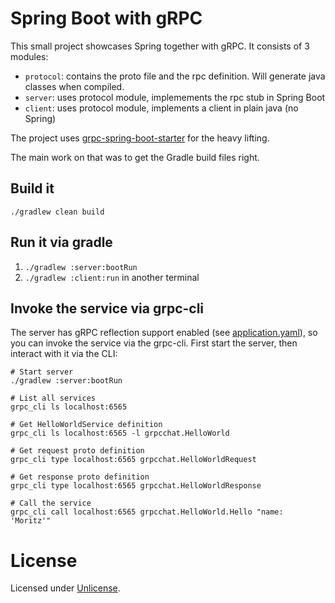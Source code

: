 # Spring Boot with gRPC

This small project showcases Spring together with gRPC. It consists of 3 modules:

* `protocol`: contains the proto file and the rpc definition. Will generate java classes when compiled.
* `server`: uses protocol module, implemements the rpc stub in Spring Boot
* `client`: uses protocol module, implements a client in plain java (no Spring)

The project uses [grpc-spring-boot-starter](https://github.com/LogNet/grpc-spring-boot-starter) for the heavy 
lifting.

The main work on that was to get the Gradle build files right.

## Build it

`./gradlew clean build`

## Run it via gradle

1. `./gradlew :server:bootRun`
1. `./gradlew :client:run` in another terminal

## Invoke the service via grpc-cli

The server has gRPC reflection support enabled (see [application.yaml](server/src/main/resources/application.yaml)),
so you can invoke the service via the grpc-cli. First start the server, then interact with it via the CLI:

```
# Start server
./gradlew :server:bootRun

# List all services
grpc_cli ls localhost:6565

# Get HelloWorldService definition
grpc_cli ls localhost:6565 -l grpcchat.HelloWorld

# Get request proto definition
grpc_cli type localhost:6565 grpcchat.HelloWorldRequest

# Get response proto definition
grpc_cli type localhost:6565 grpcchat.HelloWorldResponse

# Call the service
grpc_cli call localhost:6565 grpcchat.HelloWorld.Hello "name: 'Moritz'"
```

# License

Licensed under [Unlicense](https://unlicense.org/).